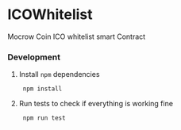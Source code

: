 # ICOWhitelist
Mocrow Coin ICO whitelist smart Contract

### Development

1. Install `npm` dependencies

        npm install

2. Run tests to check if everything is working fine

        npm run test